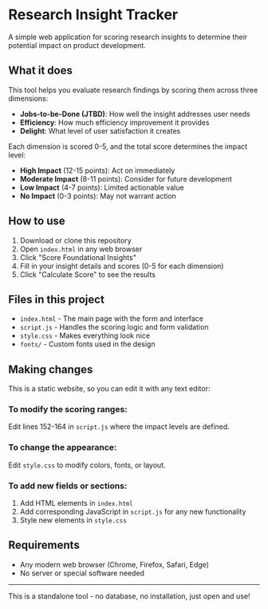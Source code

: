 # Research Insight Tracker

A simple web application for scoring research insights to determine their potential impact on product development.

## What it does

This tool helps you evaluate research findings by scoring them across three dimensions:
- **Jobs-to-be-Done (JTBD)**: How well the insight addresses user needs
- **Efficiency**: How much efficiency improvement it provides  
- **Delight**: What level of user satisfaction it creates

Each dimension is scored 0-5, and the total score determines the impact level:
- **High Impact** (12-15 points): Act on immediately
- **Moderate Impact** (8-11 points): Consider for future development
- **Low Impact** (4-7 points): Limited actionable value
- **No Impact** (0-3 points): May not warrant action

## How to use

1. Download or clone this repository
2. Open `index.html` in any web browser
3. Click "Score Foundational Insights"
4. Fill in your insight details and scores (0-5 for each dimension)
5. Click "Calculate Score" to see the results

## Files in this project

- `index.html` - The main page with the form and interface
- `script.js` - Handles the scoring logic and form validation
- `style.css` - Makes everything look nice
- `fonts/` - Custom fonts used in the design

## Making changes

This is a static website, so you can edit it with any text editor:

### To modify the scoring ranges:
Edit lines 152-164 in `script.js` where the impact levels are defined.

### To change the appearance:
Edit `style.css` to modify colors, fonts, or layout.

### To add new fields or sections:
1. Add HTML elements in `index.html`
2. Add corresponding JavaScript in `script.js` for any new functionality
3. Style new elements in `style.css`

## Requirements

- Any modern web browser (Chrome, Firefox, Safari, Edge)
- No server or special software needed

---

This is a standalone tool - no database, no installation, just open and use!
